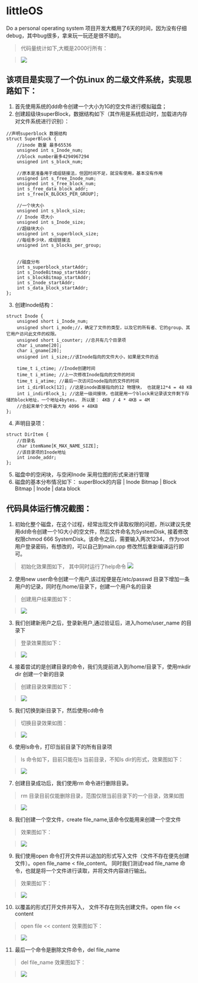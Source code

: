 # littleOS
Do a personal operating system
项目开发大概用了6天的时间，因为没有仔细debug，其中bug很多，拿来玩一玩还是很不错的。

> 代码量统计如下,大概是2000行所有：

>![](./pictures/codeNum.png)

## 该项目是实现了一个仿Linux 的二级文件系统，实现思路如下：
1. 首先使用系统的dd命令创建一个大小为1G的空文件进行模拟磁盘；
2. 创建超级块superBlock，数据结构如下（其作用是系统启动时，加载进内存对文件系统进行识别）：
```
//声明superblock 数据结构
struct SuperBlock {
	//inode 数量 最多65536
	unsigned int s_Inode_num;
	//block number最多4294967294 
	unsigned int s_block_num;

    //原本是准备用于成组链接法，但因时间不足，就没有使用，基本没有作用
	unsigned int s_free_Inode_num;
	unsigned int s_free_block_num;
	int s_free_data_block_addr;
	int s_free[K_BLOCKS_PER_GROUP];
	
    //一个块大小
	unsigned int s_block_size;
    // Inode 项大小
	unsigned int s_Inode_size;
    //超级块大小
	unsigned int s_superblock_size;
    //每组多少块，成组链接法
	unsigned int s_blocks_per_group;
	

	//磁盘分布
	int s_superblock_startAddr;
	int s_InodeBitmap_startAddr;
	int s_blockBitmap_startAddr;
	int s_Inode_startAddr;
	int s_data_block_startAddr;
};
```

3. 创建Inode结构：
```
struct Inode {
	unsigned short i_Inode_num;
	unsigned short i_mode;//，确定了文件的类型，以及它的所有者、它的group、其它用户访问此文件的权限。
	unsigned short i_counter; //总共有几个目录项
	char i_uname[20];
	char i_gname[20];
	unsigned int i_size;//该Inode指向的文件大小，如果是文件的话
	
	time_t i_ctime; //Inode创建时间
	time_t i_mtime; //上一次修改Inode指向的文件的时间
	time_t i_atime; //最后一次访问Inode指向的文件的时间
	int i_dirBlock[12]; //这是inode直接指向的12 物理块， 也就是12*4 = 48 KB
	int i_indirBlock_1; //这是一级间接块，也就是用一个block来记录该文件剩下存储的block地址，一个地址4bytes， 所以是： 4KB / 4 * 4KB = 4M
	//合起来单个文件最大为 4096 + 48KB
};
```
4. 声明目录项：
```
struct DirItem {
    //目录名
	char itemName[K_MAX_NAME_SIZE];
    //该目录项的Inode地址
	int inode_addr;
};
```
5. 磁盘中的空闲块，与空闲Inode 采用位图的形式来进行管理
6. 磁盘的基本分布情况如下：
superBlock的内容 | Inode Bitmap | Block Bitmap | Inode  | data block

## 代码具体运行情况截图：
1. 初始化整个磁盘，在这个过程，经常出现文件读取权限的问题，所以建议先使用dd命令创建一个1G大小的空文件，然后文件命名为SystemDisk, 接着修改权限chmod 666 SystemDisk。该命令之后，需要输入两次1234， 作为root 用户登录密码，有想改的，可以自己到main.cpp 修改然后重新编译运行即可。
> 初始化效果图如下， 其中同时运行了help命令
>![](./pictures/help.png)
2. 使用new user命令创建一个用户,该过程便是在/etc/passwd 目录下增加一条用户的记录，同时在/home/目录下，创建一个用户名的目录
> 创建用户结果图如下：
 
> ![](./pictures/new_user.png)
 
3. 我们创建新用户之后，登录新用户,通过验证后，进入/home/user_name 的目录下
> 登录效果图如下：
 
>![](./pictures/login.png)

4. 接着尝试的是创建目录的命令，我们先提前进入到/home/目录下，使用mkdir dir 创建一个新的目录
> 创建目录效果图如下：

>![](./pictures/mkdir.png)
5. 我们切换到新目录下，然后使用cd命令
> 切换目录效果如图：

>![](./pictures/cd.png)

6. 使用ls命令，打印当前目录下的所有目录项
> ls 命令如下，目前只能在ls 当前目录，不知ls dir的形式，效果图如下：

>![](./pictures/ls.png)

7. 创建目录成功后，我们使用rm 命令进行删除目录。
> rm 目录目前仅能删除目录，范围仅限当前目录下的一个目录，效果如图

>![](./pictures/rm_dir.png)

8. 我们创建一个空文件，create file_name,该命令仅能用来创建一个空文件
>效果图如下：

>![](./pictures/create_file.png)

9. 我们使用open 命令打开文件并以追加的形式写入文件（文件不存在便先创建文件）。open file_name < file_content。 同时我们测试read file_name 命令，也就是将一个文件进行读取，并将文件内容进行输出。
> 效果图如下：

>![](./pictures/open_file_edit_and_read.png)

10. 以覆盖的形式打开文件并写入， 文件不存在则先创建文件。open file << content
> open file << content 效果图如下：

> ![](./pictures/cover_file.png)

11. 最后一个命令是删除文件命令，del file_name
> del file_name 效果图如下：

>![](./pictures/del_file.png)
